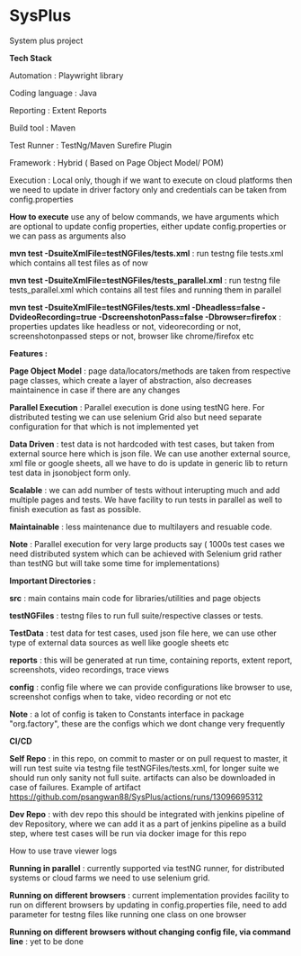 # SysPlus
System plus project

**Tech Stack**

  Automation : Playwright library

  Coding language : Java

  Reporting : Extent Reports

  Build tool : Maven

  Test Runner : TestNg/Maven Surefire Plugin

  Framework : Hybrid ( Based on Page Object Model/ POM)

  Execution : Local only, though if we want to execute on cloud platforms then we need to update in driver factory only and credentials can be taken from config.properties

**How to execute** 
  use any of below commands, we have arguments which are optional to update config properties, either update config.properties or we can pass as arguments also

  **mvn test -DsuiteXmlFile=testNGFiles/tests.xml**
          :  run testng file tests.xml which contains all test files as of now

  **mvn test -DsuiteXmlFile=testNGFiles/tests_parallel.xml**
          :  run testng file tests_parallel.xml which contains all test files and running them in parallel
          
  **mvn test -DsuiteXmlFile=testNGFiles/tests.xml -Dheadless=false -DvideoRecording=true -DscreenshotonPass=false -Dbrowser=firefox**
          : properties updates like headless or not,  videorecording or not, screenshotonpassed steps or not, browser like chrome/firefox etc

  

**Features :**

  **Page Object Model** : page data/locators/methods are taken from respective page classes, which create a layer of abstraction, also decreases maintainence in case if there are any changes

  **Parallel Execution** : Parallel execution is done using testNG here. For distributed testing we can use selenium Grid also but need separate configuration for that which is not implemented yet

  **Data Driven** : test data is not hardcoded with test cases, but taken from external source here which is json file. We can use another external source, xml file or google sheets, all we have to do is update in generic lib to return test data in jsonobject form only.

  **Scalable** : we can add number of tests without interupting much and add multiple pages and tests. We have facility to run tests in parallel as well to finish execution as fast as possible. 

  **Maintainable** : less maintenance due to multilayers and resuable code.


  **Note** : Parallel execution for very large products say ( 1000s test cases we need distributed system which can be achieved with Selenium grid rather than testNG but will take some time for implementations) 


**Important Directories :**

  **src** : main contains main code for libraries/utilities and page objects

  **testNGFiles** : testng files to run full suite/respective classes or tests. 

  **TestData** : test data for test cases, used json file here, we can use other type of external data sources as well like google sheets etc

  **reports** : this will be generated at run time, containing reports, extent report, screenshots, video recordings, trace views 

  **config** : config file where we can provide configurations like browser to use, screenshot configs when to take, video recording or not etc

  **Note** : a lot of config is taken to Constants interface in package "org.factory", these are the configs which we dont change very frequently


**CI/CD**

  **Self Repo** : in this repo, on commit to master or on pull request to master, it will run test suite via testng file testNGFiles/tests.xml,  for longer suite we should run only sanity not full suite.
                  artifacts can also be downloaded in case of failures.
                  Example of artifact https://github.com/psangwan88/SysPlus/actions/runs/13096695312

  **Dev Repo** :  with dev repo this should be integrated with jenkins pipeline of dev Repository, where we can add it as a part of jenkins pipeline as a build step, where test cases will be run via docker image for this repo

How to use trave viewer logs  

**Running in parallel**  : currently supported via testNG runner, for distributed systems or cloud farms we need to use selenium grid.

**Running on different browsers**  : current implementation provides facility to run on different browsers by updating in config.properties file, need to add parameter for testng files like running one class on one browser

**Running on different browsers without changing config file, via command line**  : yet to be done



  
